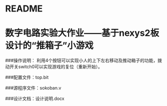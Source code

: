 README
===========================

数字电路实验大作业——基于nexys2板设计的“推箱子”小游戏
===========================

###操作说明：
利用4个按钮可以实现小人的上下左右移动及推动箱子的功能，拨动开关switch0可以实现游戏的复位（重新开始）。

###配置文件：top.bit

###源程序文件：sokoban.v

###设计文档：设计说明.docx
